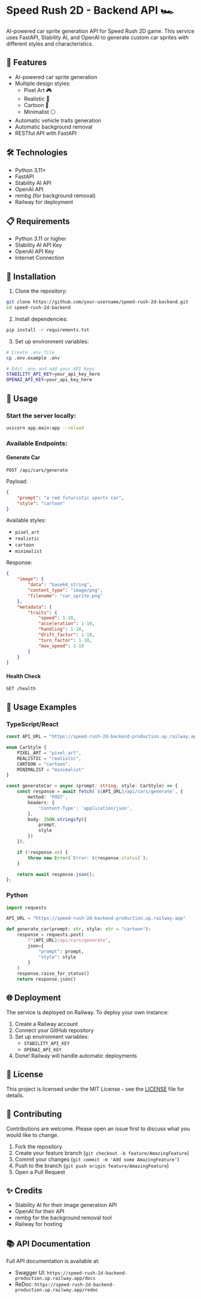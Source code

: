 # Speed Rush 2D - Backend API 🏎️

AI-powered car sprite generation API for Speed Rush 2D game. This service uses FastAPI, Stability AI, and OpenAI to generate custom car sprites with different styles and characteristics.

## 🚀 Features

- AI-powered car sprite generation
- Multiple design styles:
  - Pixel Art 🎮
  - Realistic 📸
  - Cartoon 🎨
  - Minimalist ⚪
- Automatic vehicle traits generation
- Automatic background removal
- RESTful API with FastAPI

## 🛠️ Technologies

- Python 3.11+
- FastAPI
- Stability AI API
- OpenAI API
- rembg (for background removal)
- Railway for deployment

## 📋 Requirements

- Python 3.11 or higher
- Stability AI API Key
- OpenAI API Key
- Internet Connection

## 🔧 Installation

1. Clone the repository:
```bash
git clone https://github.com/your-username/speed-rush-2d-backend.git
cd speed-rush-2d-backend
```

2. Install dependencies:
```bash
pip install -r requirements.txt
```

3. Set up environment variables:
```bash
# Create .env file
cp .env.example .env

# Edit .env and add your API keys
STABILITY_API_KEY=your_api_key_here
OPENAI_API_KEY=your_api_key_here
```

## 🚀 Usage

### Start the server locally:
```bash
uvicorn app.main:app --reload
```

### Available Endpoints:

#### Generate Car
```http
POST /api/cars/generate
```

Payload:
```json
{
    "prompt": "a red futuristic sports car",
    "style": "cartoon"
}
```

Available styles:
- `pixel_art`
- `realistic`
- `cartoon`
- `minimalist`

Response:
```json
{
    "image": {
        "data": "base64_string",
        "content_type": "image/png",
        "filename": "car_sprite.png"
    },
    "metadata": {
        "traits": {
            "speed": 1-10,
            "acceleration": 1-10,
            "handling": 1-10,
            "drift_factor": 1-10,
            "turn_factor": 1-10,
            "max_speed": 1-10
        }
    }
}
```

#### Health Check
```http
GET /health
```

## 📝 Usage Examples

### TypeScript/React
```typescript
const API_URL = "https://speed-rush-2d-backend-production.up.railway.app";

enum CarStyle {
    PIXEL_ART = "pixel_art",
    REALISTIC = "realistic",
    CARTOON = "cartoon",
    MINIMALIST = "minimalist"
}

const generateCar = async (prompt: string, style: CarStyle) => {
    const response = await fetch(`${API_URL}/api/cars/generate`, {
        method: 'POST',
        headers: {
            'Content-Type': 'application/json',
        },
        body: JSON.stringify({
            prompt,
            style
        })
    });

    if (!response.ok) {
        throw new Error(`Error: ${response.status}`);
    }

    return await response.json();
};
```

### Python
```python
import requests

API_URL = "https://speed-rush-2d-backend-production.up.railway.app"

def generate_car(prompt: str, style: str = "cartoon"):
    response = requests.post(
        f"{API_URL}/api/cars/generate",
        json={
            "prompt": prompt,
            "style": style
        }
    )
    response.raise_for_status()
    return response.json()
```

## 🌐 Deployment

The service is deployed on Railway. To deploy your own instance:

1. Create a Railway account
2. Connect your GitHub repository
3. Set up environment variables:
   - `STABILITY_API_KEY`
   - `OPENAI_API_KEY`
4. Done! Railway will handle automatic deployments

## 📄 License

This project is licensed under the MIT License - see the [LICENSE](LICENSE) file for details.

## 🤝 Contributing

Contributions are welcome. Please open an issue first to discuss what you would like to change.

1. Fork the repository
2. Create your feature branch (`git checkout -b feature/AmazingFeature`)
3. Commit your changes (`git commit -m 'Add some AmazingFeature'`)
4. Push to the branch (`git push origin feature/AmazingFeature`)
5. Open a Pull Request

## ✨ Credits

- Stability AI for their image generation API
- OpenAI for their API
- rembg for the background removal tool
- Railway for hosting

## 📚 API Documentation

Full API documentation is available at:
- Swagger UI: `https://speed-rush-2d-backend-production.up.railway.app/docs`
- ReDoc: `https://speed-rush-2d-backend-production.up.railway.app/redoc`
